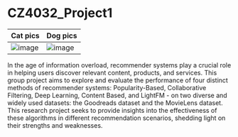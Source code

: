 # CZ4032_Project1

| Cat pics                            | Dog pics                            |
| ----------------------------------- | ----------------------------------- |
| ![image](https://github.com/timtheteh/CZ4032_Project1/assets/76463517/629b9784-23aa-424f-aec1-9757b744449c)| ![image](https://github.com/timtheteh/CZ4032_Project1/assets/76463517/6d13e337-5589-4566-ac6a-a1bd79967e6e)|

In the age of information overload, recommender systems play a crucial role in helping users discover relevant content, products, and services. This group project aims to explore and evaluate the performance of four distinct methods of recommender systems: Popularity-Based, Collaborative Filtering, Deep Learning, Content Based, and LightFM - on two diverse and widely used datasets: the Goodreads dataset and the MovieLens dataset. This research project seeks to provide insights into the effectiveness of these algorithms in different recommendation scenarios, shedding light on their strengths and weaknesses.
